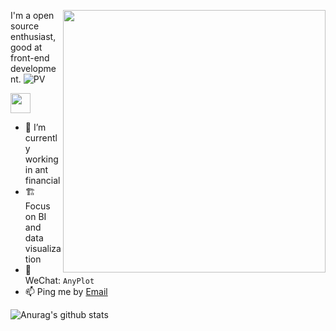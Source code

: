 <a href="https://juejin.cn/book/7031893648145186824"><img align="right" src="https://user-images.githubusercontent.com/7856674/145028516-3fe0020c-2bab-4bb9-b7bf-784433387614.png" height="420" /></a>

I'm a open source enthusiast, good at front-end development. ![PV](https://visitor-badge.glitch.me/badge?page_id=hustcc)

<img  src="https://github.com/user-attachments/assets/63b4131e-574f-4948-b1cb-71d309a5192e" height="32" /></a>


- 🌱 I’m currently working in ant financial
- 🏗 Focus on BI and data visualization
- 💬 WeChat: `AnyPlot`
- 📫 Ping me by [Email](mailto:i@hust.cc)

![Anurag's github stats](https://github-readme-stats.vercel.app/api?username=hustcc&theme=dracula&hide=commits)


